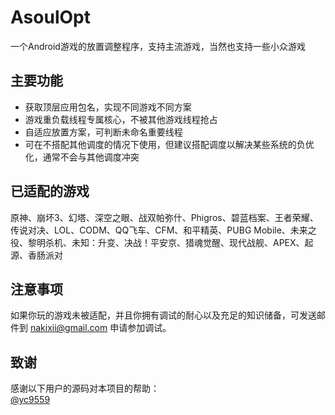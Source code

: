 # AsoulOpt
一个Android游戏的放置调整程序，支持主流游戏，当然也支持一些小众游戏

## 主要功能
- 获取顶层应用包名，实现不同游戏不同方案  
- 游戏重负载线程专属核心，不被其他游戏线程抢占  
- 自适应放置方案，可判断未命名重要线程
- 可在不搭配其他调度的情况下使用，但建议搭配调度以解决某些系统的负优化，通常不会与其他调度冲突

## 已适配的游戏
原神、崩坏3、幻塔、深空之眼、战双帕弥什、Phigros、碧蓝档案、王者荣耀、传说对决、LOL、CODM、QQ飞车、CFM、和平精英、PUBG Mobile、未来之役、黎明杀机、未知：升变、决战！平安京、猎魂觉醒、现代战舰、APEX、起源、香肠派对

## 注意事项
如果你玩的游戏未被适配，并且你拥有调试的耐心以及充足的知识储备，可发送邮件到 nakixii@gmail.com 申请参加调试。

## 致谢
感谢以下用户的源码对本项目的帮助：  
[@yc9559](https://github.com/yc9559)
